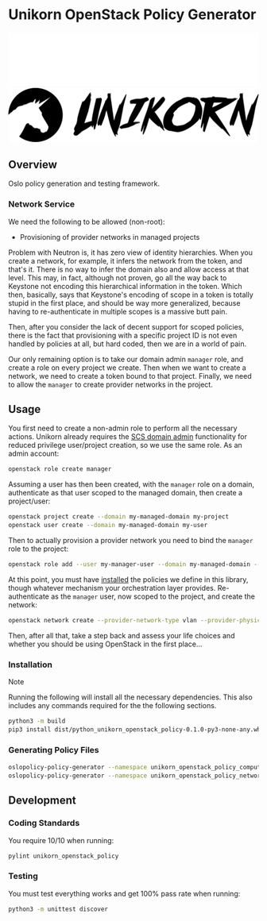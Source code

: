 # Unikorn OpenStack Policy Generator

![Unikorn Logo](https://raw.githubusercontent.com/unikorn-cloud/assets/main/images/logos/light-on-dark/logo.svg#gh-dark-mode-only)
![Unikorn Logo](https://raw.githubusercontent.com/unikorn-cloud/assets/main/images/logos/dark-on-light/logo.svg#gh-light-mode-only)

## Overview

Oslo policy generation and testing framework.

### Network Service

We need the following to be allowed (non-root):

* Provisioning of provider networks in managed projects

Problem with Neutron is, it has zero view of identity hierarchies.
When you create a network, for example, it infers the network from the token, and that's it.
There is no way to infer the domain also and allow access at that level.
This may, in fact, although not proven, go all the way back to Keystone not encoding this hierarchical information in the token.
Which then, basically, says that Keystone's encoding of scope in a token is totally stupid in the first place, and should be way more generalized, because having to re-authenticate in multiple scopes is a massive butt pain.

Then, after you consider the lack of decent support for scoped policies, there is the fact that provisioning with a specific project ID is not even handled by policies at all, but hard coded, then we are in a world of pain.

Our only remaining option is to take our domain admin `manager` role, and create a role on every project we create.
Then when we want to create a network, we need to create a token bound to that project.
Finally, we need to allow the `manager` to create provider networks in the project.

## Usage

You first need to create a non-admin role to perform all the necessary actions.
Unikorn already requires the [SCS domain admin](https://docs.scs.community/standards/scs-0302-v1-domain-manager-role/) functionality for reduced privilege user/project creation, so we use the same role.
As an admin account:

```bash
openstack role create manager
```

Assuming a user has then been created, with the `manager` role on a domain, authenticate as that user scoped to the managed domain, then create a project/user:

```bash
openstack project create --domain my-managed-domain my-project
openstack user create --domain my-managed-domain my-user
```

Then to actually provision a provider network you need to bind the `manager` role to the project:

```bash
openstack role add --user my-manager-user --domain my-managed-domain --project my-project manager
```

At this point, you must have [installed](#installation) the policies we define in this library, though whatever mechanism your orchestration layer provides.
Re-authenticate as the `manager` user, now scoped to the project, and create the network:

```bash
openstack network create --provider-network-type vlan --provider-physical-network physnet1 --provider-segment 666 my-provider-network
```

Then, after all that, take a step back and assess your life choices and whether you should be using OpenStack in the first place...

### Installation

> [!NOTE]
> Running the following will install all the necessary dependencies.
> This also includes any commands required for the the following sections.

```bash
python3 -m build
pip3 install dist/python_unikorn_openstack_policy-0.1.0-py3-none-any.whl
```

### Generating Policy Files

```bash
oslopolicy-policy-generator --namespace unikorn_openstack_policy_compute
oslopolicy-policy-generator --namespace unikorn_openstack_policy_network
```

## Development

### Coding Standards

You require 10/10 when running:

```bash
pylint unikorn_openstack_policy
```

### Testing

You must test everything works and get 100% pass rate when running:

```bash
python3 -m unittest discover
```
